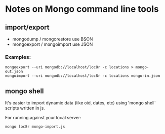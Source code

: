 # Notes on Mongo command line tools

## import/export
* mongodump / mongorestore use BSON
* mongoexport / mongoimport use JSON

### Examples:
```
mongoexport --uri mongodb://localhost/loc8r -c locations > mongo-out.json
mongoimport --uri mongodb://localhost/loc8r -c locations mongo-in.json
```

## mongo shell
It's easier to import dynamic data (like oid, dates, etc) using 
'mongo shell' scripts written in js.

For running against your local server:
```
mongo loc8r mongo-import.js
```